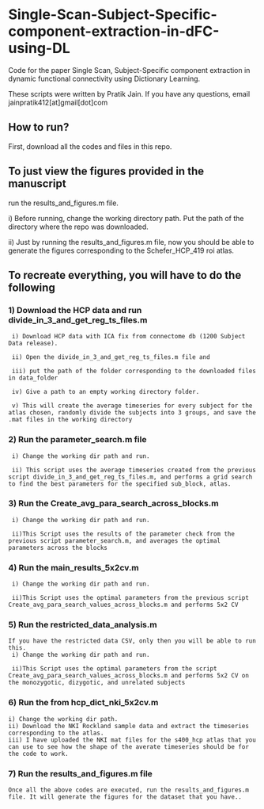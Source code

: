 # Single-Scan-Subject-Specific-component-extraction-in-dFC-using-DL
Code for the paper Single Scan, Subject-Specific component extraction in dynamic functional connectivity using Dictionary Learning. 

These scripts were written by Pratik Jain. If you have any questions, email jainpratik412[at]gmail[dot]com

## How to run?
First, download all the codes and files in this repo.

## To just view the figures provided in the manuscript
run the results_and_figures.m file.

  i) Before running, change the working directory path. Put the path of the directory where the repo was downloaded.
  
  ii) Just by running the results_and_figures.m file, now you should be able to generate the figures corresponding to the Schefer_HCP_419 roi atlas.
  

## To recreate everything, you will have to do the following

### 1) Download the HCP data and run divide_in_3_and_get_reg_ts_files.m
   
     i) Download HCP data with ICA fix from connectome db (1200 Subject Data release).

     ii) Open the divide_in_3_and_get_reg_ts_files.m file and
   
     iii) put the path of the folder corresponding to the downloaded files in data_folder
   
     iv) Give a path to an empty working directory folder.
   
     v) This will create the average timeseries for every subject for the atlas chosen, randomly divide the subjects into 3 groups, and save the .mat files in the working directory
   
### 2) Run the parameter_search.m file
   
     i) Change the working dir path and run.
  
     ii) This script uses the average timeseries created from the previous script divide_in_3_and_get_reg_ts_files.m, and performs a grid search to find the best parameters for the specified sub_block, atlas.

### 3) Run the Create_avg_para_search_across_blocks.m
   
     i) Change the working dir path and run.
   
     ii)This Script uses the results of the parameter check from the previous script parameter_search.m, and averages the optimal parameters across the blocks

### 4) Run the main_results_5x2cv.m
   
     i) Change the working dir path and run.
   
     ii)This Script uses the optimal parameters from the previous script Create_avg_para_search_values_across_blocks.m and performs 5x2 CV

### 5) Run the restricted_data_analysis.m

    If you have the restricted data CSV, only then you will be able to run this.
     i) Change the working dir path and run.
   
     ii)This Script uses the optimal parameters from the script Create_avg_para_search_values_across_blocks.m and performs 5x2 CV on the monozygotic, dizygotic, and unrelated subjects

### 6) Run the from hcp_dict_nki_5x2cv.m

    i) Change the working dir path.
    ii) Download the NKI Rockland sample data and extract the timeseries corresponding to the atlas.
    iii) I have uploaded the NKI mat files for the s400_hcp atlas that you can use to see how the shape of the averate timeseries should be for the code to work. 

### 7) Run the results_and_figures.m file

    Once all the above codes are executed, run the results_and_figures.m file. It will generate the figures for the dataset that you have..
     

